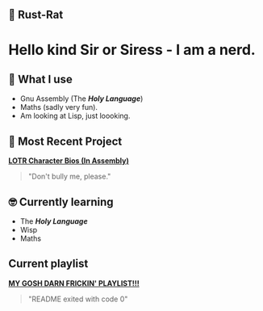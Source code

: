 ## 🐀 Rust-Rat

# Hello kind Sir or Siress - I am a nerd.

## 🧰 What I use
- Gnu Assembly (The ***Holy Language***)
- Maths (sadly very fun).
- Am looking at Lisp, just loooking.

## 💾 Most Recent Project
[**LOTR Character Bios (In Assembly)**](https://github.com/Rust-Rat/Middle-Earth-Official-Character-Bios)
> "Don't bully me, please."

## 🤓 Currently learning
- The ***Holy Language***
- Wisp
- Maths

## Current playlist
[**MY GOSH DARN FRICKIN' PLAYLIST!!!**](https://github.com/Rust-Rat/Playlist-Of-DOOM)

> "README exited with code 0"
